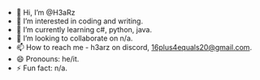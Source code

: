- 👋 Hi, I’m @H3aRz
- 👀 I’m interested in coding and writing.
- 🌱 I’m currently learning c#, python, java.
- 💞️ I’m looking to collaborate on n/a.
- 📫 How to reach me - h3arz on discord, 16plus4equals20@gmail.com.
- 😄 Pronouns: he/it.
- ⚡ Fun fact: n/a.

<!---
H3aRz/H3aRz is a ✨ special ✨ repository because its `README.md` (this file) appears on your GitHub profile.
You can click the Preview link to take a look at your changes.
--->
